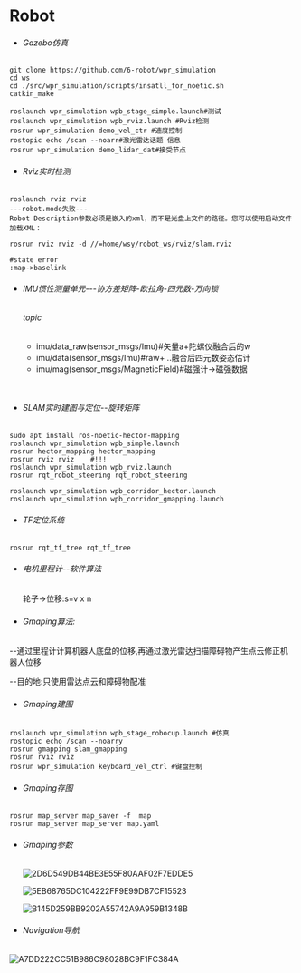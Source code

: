 # Robot

- ###### Gazebo仿真

```
git clone https://github.com/6-robot/wpr_simulation
cd ws
cd ./src/wpr_simulation/scripts/insatll_for_noetic.sh
catkin_make

roslaunch wpr_simulation wpb_stage_simple.launch#测试
roslaunch wpr_simulation wpb_rviz.launch #Rviz检测
rosrun wpr_simulation demo_vel_ctr #速度控制
rostopic echo /scan --noarr#激光雷达话题 信息
rosrun wpr_simulation demo_lidar_dat#接受节点
```

- ###### Rviz实时检测

```
roslaunch rviz rviz
---robot.mode失败---
Robot Description参数必须是嵌入的xml，而不是光盘上文件的路径。您可以使用启动文件加载XML： 

rosrun rviz rviz -d //=home/wsy/robot_ws/rviz/slam.rviz

#state error
:map->baselink

```

- ###### IMU惯性测量单元---协方差矩阵-欧拉角-四元数-万向锁

  ###### topic

  - imu/data_raw(sensor_msgs/Imu)#矢量a+陀螺仪融合后的w
  - imu/data(sensor_msgs/Imu)#raw+ ..融合后四元数姿态估计
  - imu/mag(sensor_msgs/MagneticField)#磁强计->磁强数据

```
  
```

- ###### SLAM实时建图与定位--旋转矩阵

```
sudo apt install ros-noetic-hector-mapping
roslaunch wpr_simulation wpb_simple.launch
rosrun hector_mapping hector_mapping
rosrun rviz rviz	#!!!
roslaunch wpr_simulation wpb_rviz.launch 
rosrun rqt_robot_steering rqt_robot_steering

roslaunch wpr_simulation wpb_corridor_hector.launch 
roslaunch wpr_simulation wpb_corridor_gmapping.launch
```

- ###### TF定位系统

```
rosrun rqt_tf_tree rqt_tf_tree
```

- ###### 电机里程计--软件算法

  轮子->位移:s=v x n

- ###### Gmaping算法:

--通过里程计计算机器人底盘的位移,再通过激光雷达扫描障碍物产生点云修正机器人位移

--目的地:只使用雷达点云和障碍物配准

- ###### Gmaping建图

```
roslaunch wpr_simulation wpb_stage_robocup.launch #仿真
rostopic echo /scan --noarry
rosrun gmapping slam_gmapping
rosrun rviz rviz
rosrun wpr_simulation keyboard_vel_ctrl #键盘控制
```

- ###### Gmaping存图

```
rosrun map_server map_saver -f  map
rosrun map_server map_server map.yaml 
```

- ###### Gmaping参数

  ![2D6D549DB44BE3E55F80AAF02F7EDDE5](Robot.assets/2D6D549DB44BE3E55F80AAF02F7EDDE5.jpg)

  ![5EB68765DC104222FF9E99DB7CF15523](Robot.assets/5EB68765DC104222FF9E99DB7CF15523.jpg)

  ![B145D259BB9202A55742A9A959B1348B](Robot.assets/B145D259BB9202A55742A9A959B1348B.jpg)

- ###### Navigation导航

![A7DD222CC51B986C98028BC9F1FC384A](Robot.assets/A7DD222CC51B986C98028BC9F1FC384A-17094277657802.jpg)

```

```

